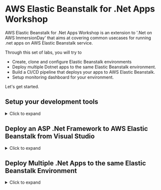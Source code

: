 # AWS Elastic Beanstalk for .Net Apps Workshop
AWS Elastic Beanstalk for .Net Apps Workshop is an extension to '.Net on AWS ImmersionDay' that aims at covering common usecases for running .net apps on AWS Elastic Beanstalk service.

Through this set of labs, you will try to
- Create, clone and configure Elastic Beanstalk environments
- Deploy multiple Dotnet apps to the same Elastic Beanstalk environment.
- Build a CI/CD pipeline that deploys your apps to AWS Elastic Beanstalk.
- Setup monitoring dashboard for your environment.

Let's get started.

## Setup your development tools
<details>
<summary>Click to expand</summary>
<br/>   

   Go to [Lab Login](https://dashboard.eventengine.run/login) and enter in the code given to you to get started with your account for the labs.

> Note: If you already have an AWS account, open the above link in incognito/private mode so that you don’t accidently make changes to your AWS account.


You can run these labs using tools on you local machine or by running them on an EC2 instance.

### Use an EC2 Instance
<details>
<summary>Click to expand</summary>
   
  [Click here](https://console.aws.amazon.com/cloudformation/home#/stacks/new?region=ap-southeast-2&stackName=WIN314Stack&templateURL=https://immersiondaypublicdatabucket.s3.amazonaws.com/Main-Dev-Env-EC2-CFN-2020-07-23-Immersion-Day.yml) to deploy the Dev Box to your account.

1. Review to ensure the template has a source of Amazon S3 URL and the URL is set as input and click Next

2. On the **Specify stack details** page, change the following parameters
  
  |Parameter|New Value|
  | ----------- | ----------- |
  |UseDefaultVPC|true|
  |LabGuideUrl|https://github.com/mabroukm/ElasticBeanstalkWorkshop|
  |BootstrapCDK||
  |SampleAppGitRepoUrl|https://github.com/mabroukm/ElasticBeanstalkWorkshop.git|
  |SampleAppSolutionDir|./source/repos|
  |SampleAppCodeCommitRepoName|ElasticBeanstalkWorkshop|
  |LinuxDockerInstanceSize||
  |RipEcrRepoName||
  
  Review the other parameters then Click Next

3. On the “Configure stack options” page, take the defaults and click Next

4. Finally, on the Review screen, scroll to the bottom of the page and you will see a “Capabilities” box. Check the checkbox next to all of the acknowledgements and click Create Stack

5. This brings you to the CloudFormation console page

  a. Check the box next to your Stack Name to see its details.

  b. If your Stack Name is not displayed, click the refresh button (circular arrow) in the top right until it appears.

  c. If the details are not displayed, click the refresh button until details appear.

Choose the Events tab for your selected workload to see the activity log from the creation of your CloudFormation stack. Wait for it to say **CREATE_COMPLETE**

   ![AWS CloudFormation Console](/images/setup_01.png)
   
   
Now let’s RDP into your dev machine.

1. Start by navigating to the EC2 Dashboard and click on Instances (running).
![EC2 Console](/images/setup_02.png)
2. Select the server with name “Workshop - .NET development on AWS”, and click Connect on the top menu bar.
![EC2 Console - Instance details](/images/setup_03.png)
3. On the “Connect to Instance” page, select RDP Client and click Download remote desktop file. You do not need to click Get Password. The password will be provided to you in a later step.
   
4. Launch the RDP session by opening the downloaded file.

5. When you are prompted for credentials first click on More choices, then click on Use a different account and then enter the following credentials:
   ```
   username:  .\Administrator  
   password:  ImmersionDayW0rkshop+TheStrong1
   ```
  ![RDP Client](/images/setup_04.png)
> Note: you do not need to install the AWS Toolkit, it is installed already on this development instance.
</details>

### Run on your local machine
<details>
<summary>Click to expand</summary>
   
   Make sure that you have instealled the tools in the below list before you move to the next step
   |Tool|Version|
   | ----------- | ----------- |
   |Visual Studio|2019 Community or Enterprise|
   |AWS Toolkit for Visual Studio 2017 and 2019|1.21.2.0|
   |Git|2.30.x|

</details>
   
 Now let's create a user to use from Visual Studio
 ### Setting up IAM user
 <details>
<summary>Click to expand</summary>
 1. Now, you will want to create a new IAM User so that you can access your AWS resources through programmatic access. In the AWS console, under Services select IAM.

2. On the left hand side of the screen, click Users

3. Click Add user. Give the user a username like VSDev, and check the checkbox for Programmatic access under Access type
    ![IAM Console - Add User](/images/setup_05.png)
4. Click Next: Permissions

5. Select “Attach existing policies directly” at the top of the screen, then select AdministratorAccess under the list of policies
    ![IAM Console - Add User - Attach existing policies directly](/images/setup_06.png)
6.Click Next: Tags, then click Next:Review
    
7. Click Create user. This will send you to a screen that shows you both the Access Key and Secret Access key that you just created that is linked to the new user. It also provides you the option to download the credentials.
    
8. Click Download .csv Save the file somewhere you can find as we will use this file to import the access keys in a later step.
   ![IAM Console - Download Credentials](/images/setup_07.png) 
    
 </details>    
   
### AWS Toolkit for Visual Studio profile setup
<details>
   <summary>Click to expand</summary>
   
   In this section, we will be adding account credentials to your toolkit to allow you to interact with AWS services from within Visual Studio.
1. Start Visual Studio. If this is the first time launching Visual Studio after installing the AWS toolkit and no other credential profiles exist on your system it will display the AWS Getting Started view inviting you to add credentials.
   ![Getting Started with AWS Toolkit for Visual Studio](/images/setup_08.png)
> Note: If the AWS Getting Started view does not display (for whatever reason) you can still add a new credential profile using the AWS Explorer window, as follows
   
    a. Open the AWS Explorer window by selecting View > AWS Explorer from the main menu.
   
    b. Click the New account profile button to the right of the Profile field (the first button in the set of three).
   
    c. The New Account Profile dialog is displayed, as shown
   
<img src="/images/setup_09.png"></img>
   
    d. You can now resume with the instructions below which apply to either window.

2. Enter a name for the credential profile. This can be the same name as the IAM user you created or you can use default, as suggested in the dialog. If you use the name default the tools will locate and use it automatically if no other credential profile is specified.
   
> Note: if you elect to use a custom name you will need to specify the profile name when using the dotnet CLI extensions in later modules using the –profile option. All instructions and screenshots in this guide assume you have named your credential profile default.
 
3. Use the csv credentials file that was downloaded in the pre-requisites “Create Visual Studio Environment” steps.

4. Click the Import from csv file button, navigate to the csv file you downloaded in the previous step and select it before clicking OK to close the dialog.

5. The access and secret access keys for the user will be loaded into the view.

6. You may leave the Account Number blank if you wish. For all standard public AWS accounts leave the Account Type field at Standard AWS Account. If you are using an AWS GovCloud account, or are in the AWS China region, select the correct account type in the field.

7. Click Save and close button (OK in the New Account Profile window) to close the view. Your new credential profile will be preselected in the AWS Explorer window ready for use.

</details>   
   
   Now let's start building.
</details>

## Deploy an ASP .Net Framework to AWS Elastic Beanstalk from Visual Studio
<details>
<summary>Click to expand</summary>

1. If you use the AWS EC2 Instance dev box, you should be able to have the below solution in C:\Users\Administrator\source\repos folder. If you cannot find it for any reason or you are using your own machine to run the lab you can pull the solution from this repo https://github.com/mabroukm/ElasticBeanstalkWorkshop.git

   ![VS - Solution Explorer](/images/eb-from-vs-01.png) 

2. From **Solution Explorer** view right click on DotnetFrameworkASPWebApp project and select Publish to AWS Elastic Beanstalk...

3. **Create a new application environment** option will be automatically selected 

   ![VS - Solution Explorer](/images/eb-from-vs-02.png) 
   
4. On the **Application Environment** window, enter or select from the drop down list Application and Environment names. You add your name initials to get an available URL value. Click Next

   ![VS - Solution Explorer](/images/eb-from-vs-03.png)
   
5. Review and accept default values on this screen. Before you click next, take your time to understand what are all these values for.
**Key pair** is important if you would like to access the EC2 instances that Elastic Beanstalk will create on your behalf.

   ![VS - Solution Explorer](/images/eb-from-vs-04.png)
   
   
6. Review and accept the default values here too. Do you know what is X-Ray? It is an AWS tool that helps developers to analyse and debug production applications.

   ![VS - Solution Explorer](/images/eb-from-vs-05.png)

   
7. Review all settings then click Deploy.

   ![VS - Solution Explorer](/images/eb-from-vs-06.png)

   
8. Now go to AWS Elastic Beanstalk console [here](https://ap-southeast-2.console.aws.amazon.com/elasticbeanstalk/home?region=ap-southeast-2#/environments). Click on the URL to open your app.

   ![VS - Solution Explorer](/images/eb-from-vs-07.png)
   
9. Get back to Visual Studio and browse to **_Home.cshtml** page under **Views** folder and change line 9 to 
   ```
           <h2>Elastic Beanstalk Workshop V2</h2>
   ```
   
10. Build the project and redeploy the project again. While redeploying go to your app URL and refresh it. Did you notice that your app is down for few minutes? That could be acceptable for some apps. You may also consider deploying outside operation hours. But what if your business cannot tolerate that downtime?
   
11. Go back to AWS Elastic Beanstalk console [here](https://ap-southeast-2.console.aws.amazon.com/elasticbeanstalk/home?region=ap-southeast-2#/environments), from **Configuration** page on the left hand side of the page, select **Edit** button in **Rolling updates and deployments** section

   ![VS - Solution Explorer](/images/eb-from-vs-09.png)   

12. Update the Deployment Policy to **Immutable** then go back Visual Studio and redeploy. Watch the application URL. What did you notice this time? There was almost no noticable downtime. That is because Elastic Beanstalk create a new scaling group and put it into service then removes the old scaling group.
   
   ![VS - Solution Explorer](/images/eb-from-vs-10.png) 

There are two other Deployment Policies that are not in the droplist items; they are **Rolling** and **Rolling with additional batch**. Ask the solutions architect about them and why they are hidden or have a read [here](https://docs.aws.amazon.com/elasticbeanstalk/latest/dg/using-features.rollingupdates.html)
   
What if we need to deploy multiple .Net apps to the same Elastic Beanstalk Environment? Please move to the next section to see how does that work.

</details>

## Deploy Multiple .Net Apps to the same Elastic Beanstalk Environment
<details>
<summary>Click to expand</summary>
   
<details>
